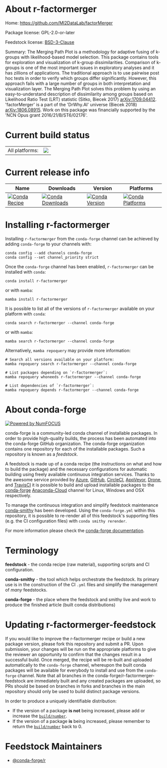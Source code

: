 About r-factormerger
====================

Home: https://github.com/MI2DataLab/factorMerger

Package license: GPL-2.0-or-later

Feedstock license: [BSD-3-Clause](https://github.com/conda-forge/r-factormerger-feedstock/blob/main/LICENSE.txt)

Summary:  The Merging Path Plot is a methodology for adaptive fusing of k-groups  with likelihood-based model selection. This package contains tools for  exploration and visualization of k-group dissimilarities.  Comparison of k-groups is one of the most important issues in exploratory analyses and it has zillions of applications.  The traditional approach is to use pairwise post hoc tests in order to verify which groups differ significantly. However,  this approach fails with a large number of groups in both interpretation  and visualization layer. The Merging Path Plot solves this problem by using an easy-to-understand  description of dissimilarity among groups based on Likelihood Ratio Test (LRT) statistic (Sitko, Biecek 2017) <arXiv:1709.04412>. 'factorMerger' is a part of the 'DrWhy.AI' universe (Biecek 2018) <arXiv:1806.08915>. Work on this package was financially supported by the 'NCN Opus grant 2016/21/B/ST6/02176'.

Current build status
====================


<table><tr><td>All platforms:</td>
    <td>
      <a href="https://dev.azure.com/conda-forge/feedstock-builds/_build/latest?definitionId=4984&branchName=main">
        <img src="https://dev.azure.com/conda-forge/feedstock-builds/_apis/build/status/r-factormerger-feedstock?branchName=main">
      </a>
    </td>
  </tr>
</table>

Current release info
====================

| Name | Downloads | Version | Platforms |
| --- | --- | --- | --- |
| [![Conda Recipe](https://img.shields.io/badge/recipe-r--factormerger-green.svg)](https://anaconda.org/conda-forge/r-factormerger) | [![Conda Downloads](https://img.shields.io/conda/dn/conda-forge/r-factormerger.svg)](https://anaconda.org/conda-forge/r-factormerger) | [![Conda Version](https://img.shields.io/conda/vn/conda-forge/r-factormerger.svg)](https://anaconda.org/conda-forge/r-factormerger) | [![Conda Platforms](https://img.shields.io/conda/pn/conda-forge/r-factormerger.svg)](https://anaconda.org/conda-forge/r-factormerger) |

Installing r-factormerger
=========================

Installing `r-factormerger` from the `conda-forge` channel can be achieved by adding `conda-forge` to your channels with:

```
conda config --add channels conda-forge
conda config --set channel_priority strict
```

Once the `conda-forge` channel has been enabled, `r-factormerger` can be installed with `conda`:

```
conda install r-factormerger
```

or with `mamba`:

```
mamba install r-factormerger
```

It is possible to list all of the versions of `r-factormerger` available on your platform with `conda`:

```
conda search r-factormerger --channel conda-forge
```

or with `mamba`:

```
mamba search r-factormerger --channel conda-forge
```

Alternatively, `mamba repoquery` may provide more information:

```
# Search all versions available on your platform:
mamba repoquery search r-factormerger --channel conda-forge

# List packages depending on `r-factormerger`:
mamba repoquery whoneeds r-factormerger --channel conda-forge

# List dependencies of `r-factormerger`:
mamba repoquery depends r-factormerger --channel conda-forge
```


About conda-forge
=================

[![Powered by
NumFOCUS](https://img.shields.io/badge/powered%20by-NumFOCUS-orange.svg?style=flat&colorA=E1523D&colorB=007D8A)](https://numfocus.org)

conda-forge is a community-led conda channel of installable packages.
In order to provide high-quality builds, the process has been automated into the
conda-forge GitHub organization. The conda-forge organization contains one repository
for each of the installable packages. Such a repository is known as a *feedstock*.

A feedstock is made up of a conda recipe (the instructions on what and how to build
the package) and the necessary configurations for automatic building using freely
available continuous integration services. Thanks to the awesome service provided by
[Azure](https://azure.microsoft.com/en-us/services/devops/), [GitHub](https://github.com/),
[CircleCI](https://circleci.com/), [AppVeyor](https://www.appveyor.com/),
[Drone](https://cloud.drone.io/welcome), and [TravisCI](https://travis-ci.com/)
it is possible to build and upload installable packages to the
[conda-forge](https://anaconda.org/conda-forge) [Anaconda-Cloud](https://anaconda.org/)
channel for Linux, Windows and OSX respectively.

To manage the continuous integration and simplify feedstock maintenance
[conda-smithy](https://github.com/conda-forge/conda-smithy) has been developed.
Using the ``conda-forge.yml`` within this repository, it is possible to re-render all of
this feedstock's supporting files (e.g. the CI configuration files) with ``conda smithy rerender``.

For more information please check the [conda-forge documentation](https://conda-forge.org/docs/).

Terminology
===========

**feedstock** - the conda recipe (raw material), supporting scripts and CI configuration.

**conda-smithy** - the tool which helps orchestrate the feedstock.
                   Its primary use is in the construction of the CI ``.yml`` files
                   and simplify the management of *many* feedstocks.

**conda-forge** - the place where the feedstock and smithy live and work to
                  produce the finished article (built conda distributions)


Updating r-factormerger-feedstock
=================================

If you would like to improve the r-factormerger recipe or build a new
package version, please fork this repository and submit a PR. Upon submission,
your changes will be run on the appropriate platforms to give the reviewer an
opportunity to confirm that the changes result in a successful build. Once
merged, the recipe will be re-built and uploaded automatically to the
`conda-forge` channel, whereupon the built conda packages will be available for
everybody to install and use from the `conda-forge` channel.
Note that all branches in the conda-forge/r-factormerger-feedstock are
immediately built and any created packages are uploaded, so PRs should be based
on branches in forks and branches in the main repository should only be used to
build distinct package versions.

In order to produce a uniquely identifiable distribution:
 * If the version of a package **is not** being increased, please add or increase
   the [``build/number``](https://docs.conda.io/projects/conda-build/en/latest/resources/define-metadata.html#build-number-and-string).
 * If the version of a package **is** being increased, please remember to return
   the [``build/number``](https://docs.conda.io/projects/conda-build/en/latest/resources/define-metadata.html#build-number-and-string)
   back to 0.

Feedstock Maintainers
=====================

* [@conda-forge/r](https://github.com/conda-forge/r/)

